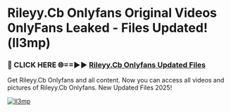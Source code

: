 # Rileyy.Cb Onlyfans Original Videos 0nlyFans Leaked - Files Updated! (ll3mp)

<h3>🔴 CLICK HERE 🌐==►► <a href="https://tinyurl.com/2m67pmp6" rel="nofollow">Rileyy.Cb Onlyfans Updated Files</a></h3>

Get Rileyy.Cb Onlyfans and all content. Now you can access all videos and pictures of Rileyy.Cb Onlyfans. New Updated Files 2025!

[![ll3mp](https://i.imgur.com/H4QAA4z.gif)](https://tinyurl.com/2m67pmp6)